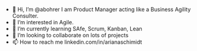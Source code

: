 - 👋 Hi, I’m @abohrer I am  Product Manager acting like a Business Agility Consulter.
- 👀 I’m interested in Agile.
- 🌱 I’m currently learning SAfe, Scrum, Kanban, Lean
- 💞️ I’m looking to collaborate on lots of projects
- 📫 How to reach me linkedin.com/in/arianaschimidt

<!---
abohrer/abohrer is a ✨ special ✨ repository because its `README.md` (this file) appears on your GitHub profile.
You can click the Preview link to take a look at your changes.
--->
